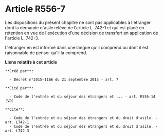 # Article R556-7

Les dispositions du présent chapitre ne sont pas applicables à l'étranger dont la demande d'asile relève de l'article L.
742-1 et qui est placé en rétention en vue de l'exécution d'une décision de transfert en application de l'article L. 742-3. 

L'étranger en est informé dans une langue qu'il comprend ou dont il est raisonnable de penser qu'il la comprend.

**Liens relatifs à cet article**

	**Créé par**:

	  - Décret n°2015-1166 du 21 septembre 2015 - art. 7

	**Cité par**:

	  - Code de l'entrée et du séjour des étrangers et ... - art. R556-14 (VD)

	**Cite**:

	  - Code de l'entrée et du séjour des étrangers et du droit d'asile. - art. L742-1
	  - Code de l'entrée et du séjour des étrangers et du droit d'asile. - art. L742-3
